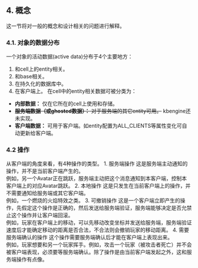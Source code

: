 ## 4. 概念
  这一节将对一般的概念和设计相关的问题进行解释。
### 4.1. 对象的数据分布
  一个对象的活动数据(active data)分布于4个主要地方：
  1. 和cell上的entity相关。
  2. 和base相关。
  3. 在持久化的数据库中。
  4. 在客户端上。
  在cell中的entity相关数据可被分类为：
  * **内部数据：** 仅在它所在的cell上使用和存储。
  * ~~**服务端数据（或ghosted数据）：** 对于服务端的其它entity可用。~~ kbengine还未实现。
  * **客户端数据：** 可用于客户端。如entity配置为ALL_CLIENTS等属性变化可自动更新给客户端。
### 4.2 操作
  从客户端的角度来看，有4种操作的类型。
    1. 服务端操作
      这是服务端主动通知的操作，并不是当前客户端产生的。  
      例如，另一个Avatar正在跳跃，服务端主动把这个消息通知到本客户端，控制本客户端上的对应Avatar跳跃。
    2. 本地操作
      这是只发生在当前客户端上的操作，并不需要通知给服务端或其它客户端。  
      例如，一个燃烧的火焰特效之类。
    3. 可撤销操作
      这是一个客户端立即产生的操作，先假定这个操作是正确的，然后发送给服务端验证，服务端能够决定是否允禁止这个操作并让客户端回滚。  
      例如，玩家在客户端上的移动，可以先移动改变坐标并发送给服务端，服务端验证速度后才能确定移动的距离是否合法，不合法则会撤销玩家的移动距离。
    4. 需要服务端确认的操作
      这个操作需要服务端确认后才能在客户端上表现出来。  
      例如，玩家想要和另一个玩家挥手。例如，攻击一个玩家（被攻击者死亡）并不会被客户端表现，必须要等服务端确认。除了操作是由当前客户端发起之外，这和服务端操作有点像。

